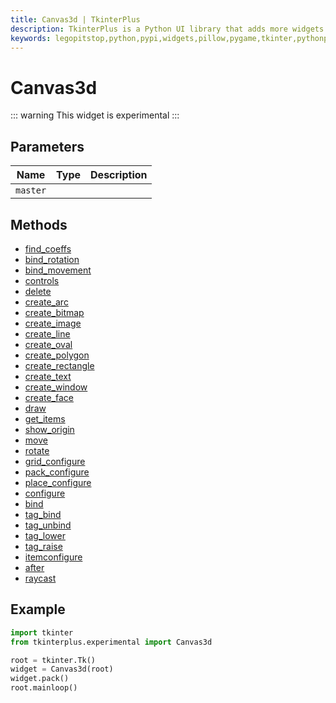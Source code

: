 ```yaml
---
title: Canvas3d | TkinterPlus
description: TkinterPlus is a Python UI library that adds more widgets to Tkinter
keywords: legopitstop,python,pypi,widgets,pillow,pygame,tkinter,pythonpackage
---
```


# Canvas3d <Badge type="warning" text="Experimental" />

::: warning
This widget is experimental
:::

## Parameters

| Name     | Type | Description |
| -------- | ---- | ----------- |
| `master` |      |             |

## Methods

- [find_coeffs](#find_coeffs)
- [bind_rotation](#bind_rotation)
- [bind_movement](#bind_movement)
- [controls](#controls)
- [delete](#delete)
- [create_arc](#create_arc)
- [create_bitmap](#create_bitmap)
- [create_image](#create_image)
- [create_line](#create_line)
- [create_oval](#create_oval)
- [create_polygon](#create_polygon)
- [create_rectangle](#create_rectangle)
- [create_text](#create_text)
- [create_window](#create_window)
- [create_face](#create_face)
- [draw](#draw)
- [get_items](#get_items)
- [show_origin](#show_origin)
- [move](#move)
- [rotate](#rotate)
- [grid_configure](#grid_configure)
- [pack_configure](#pack_configure)
- [place_configure](#place_configure)
- [configure](#configure)
- [bind](#bind)
- [tag_bind](#tag_bind)
- [tag_unbind](#tag_unbind)
- [tag_lower](#tag_lower)
- [tag_raise](#tag_raise)
- [itemconfigure](#itemconfigure)
- [after](#after)
- [raycast](#raycast)

## Example

```py
import tkinter
from tkinterplus.experimental import Canvas3d

root = tkinter.Tk()
widget = Canvas3d(root)
widget.pack()
root.mainloop()
```
